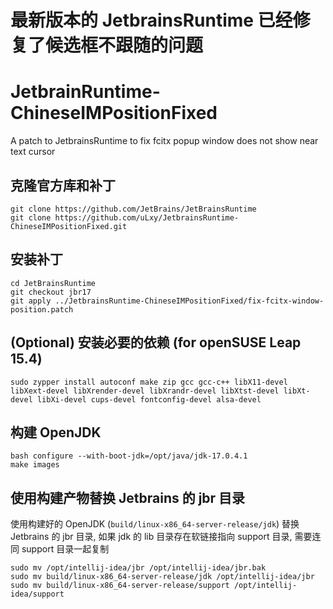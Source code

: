 # 最新版本的 JetbrainsRuntime 已经修复了候选框不跟随的问题

# JetbrainRuntime-ChineseIMPositionFixed
A patch to JetbrainsRuntime to fix fcitx popup window does not show near text cursor

## 克隆官方库和补丁
```shell
git clone https://github.com/JetBrains/JetBrainsRuntime
git clone https://github.com/uLxy/JetbrainsRuntime-ChineseIMPositionFixed.git
```

## 安装补丁
```shell
cd JetBrainsRuntime
git checkout jbr17
git apply ../JetbrainsRuntime-ChineseIMPositionFixed/fix-fcitx-window-position.patch
```

## (Optional) 安装必要的依赖 (for openSUSE Leap 15.4)
``` shell
sudo zypper install autoconf make zip gcc gcc-c++ libX11-devel libXext-devel libXrender-devel libXrandr-devel libXtst-devel libXt-devel libXi-devel cups-devel fontconfig-devel alsa-devel
```

## 构建 OpenJDK
``` shell
bash configure --with-boot-jdk=/opt/java/jdk-17.0.4.1
make images
```

## 使用构建产物替换 Jetbrains 的 jbr 目录
使用构建好的 OpenJDK (`build/linux-x86_64-server-release/jdk`) 替换 Jetbrains 的 jbr 目录, 如果 jdk 的 lib 目录存在软链接指向 support 目录, 需要连同 support 目录一起复制

```shell
sudo mv /opt/intellij-idea/jbr /opt/intellij-idea/jbr.bak
sudo mv build/linux-x86_64-server-release/jdk /opt/intellij-idea/jbr
sudo mv build/linux-x86_64-server-release/support /opt/intellij-idea/support
```
